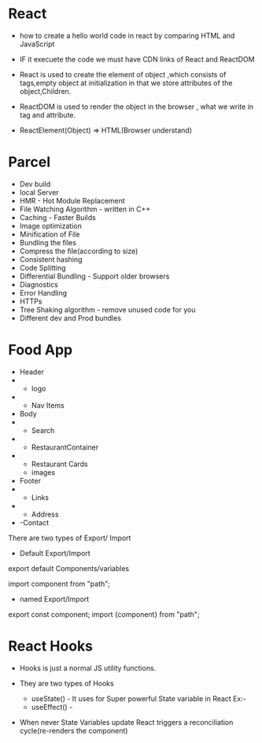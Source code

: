 # React 
- how to create a hello world code in react by comparing HTML and JavaScript

- IF it execuete the code we must have CDN links of React and ReactDOM

- React is used to create the element of object ,which consists of tags,empty object at initialization in that we store attributes of the object,Children.

- ReactDOM is used to render the object in the browser , what we write in tag and attribute.

- ReactElement(Object) => HTML(Browser understand)

# Parcel
- Dev build
- local Server
- HMR - Hot Module Replacement
- File Watching Algorithm - written in C++
- Caching - Faster Builds
- Image optimization
- Minification of File
- Bundling the files
- Compress the file(according to size)
-  Consistent hashing
- Code Splitting 
- Differential Bundling - Support older browsers
- Diagnostics
- Error Handling
- HTTPs
- Tree Shaking algorithm - remove unused code for you
- Different dev and Prod bundles

# Food App
 *  Header 
 *  - logo
 *  - Nav Items
 * Body
 * - Search
 * - RestaurantContainer
 *  - Restaurant Cards
    - images
 * Footer
 *  - Links
 *  - Address
 *  -Contact


There are two types of Export/ Import

- Default Export/Import

export default Components/variables

import component from "path";

- named Export/Import

export const component;
import {component} from "path";


# React Hooks 
- Hooks is just a normal JS utility functions.
- They are two types of Hooks 
   * useState() - It uses for Super powerful State variable in React
   Ex:-
   * useEffect() -


- When never State Variables update React triggers a reconciliation cycle(re-renders the component) 